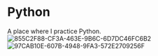 
# Python
A place where I practice Python.
![855C2F88-CF3A-463E-9B6C-6D7DC46FC6B2](https://user-images.githubusercontent.com/98426972/164277266-48e91f1a-ac49-4641-a41c-3e4b3106d5bf.jpeg)
![97CAB10E-607B-4948-9FA3-572E2709256F](https://user-images.githubusercontent.com/98426972/164283157-0ebee0c6-a5d8-47aa-9e79-9501ef1ca8d7.gif)
